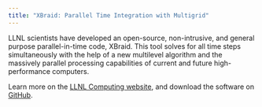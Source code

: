 ```yaml
---
title: "XBraid: Parallel Time Integration with Multigrid"
---
```


LLNL scientists have developed an open-source, non-intrusive, and general purpose parallel-in-time code, XBraid. This tool solves for all time steps simultaneously with the help of a new multilevel algorithm and the massively parallel processing capabilities of current and future high-performance computers.

Learn more on the [LLNL Computing website](https://computing.llnl.gov/projects/parallel-time-integration-multigrid), and download the software on [GitHub](https://github.com/XBraid/xbraid).
